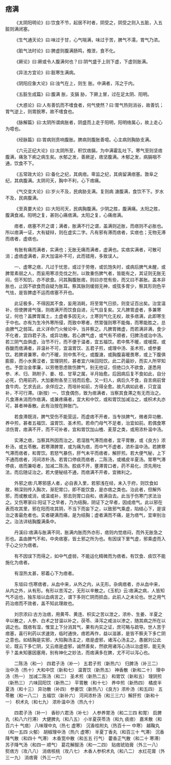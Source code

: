 ## 痞满


&emsp;&emsp;《太阴阳明论》曰∶饮食不节，起居不时者，阴受之，阴受之则入五脏，入五脏则满闭塞。

&emsp;&emsp;《生气通天论》曰∶味过于甘，心气喘满，味过于苦，脾气不濡，胃气乃浓。

&emsp;&emsp;《脏气法时论》曰∶脾虚则腹满肠鸣，飧泄，食不化。

&emsp;&emsp;《厥论》曰∶厥或令人腹满何也？曰∶阴气盛于上则下虚，下虚则胀满。

&emsp;&emsp;《异法方宜论》曰∶脏寒生满病。

&emsp;&emsp;《阴阳应象大论》曰∶浊气在上，则生 胀。中满者，泻之于内。

&emsp;&emsp;《五脏生成篇》曰∶腹满 胀，支膈 胁，下厥上冒，过在足太阴、阳明。

&emsp;&emsp;《大惑论》曰∶人有善饥而不嗜食者，何气使然？曰∶胃气热则消谷，故善饥；胃气逆上，则胃脘寒，故不嗜食也。

&emsp;&emsp;《脉解篇》曰∶太阴所谓病胀者，阴盛而上走于阳明，阳明络属心，故上走心为噫也。

&emsp;&emsp;《经脉篇》曰∶胃病则贲响腹胀。脾病则腹胀善噫。心主病则胸胁支满。

&emsp;&emsp;《六元正纪大论》曰∶太阴所至，积饮痞膈，为中满霍乱吐下。寒气至则坚痞腹满，痛急下痢之病生矣。水郁之发，善厥逆，痞坚腹满。木郁之发，病膈咽不通，饮食不下。

&emsp;&emsp;《五常政大论》曰∶备化之纪，其病痞。卑监之纪，其病留满痞塞。敦阜之纪，其病腹满。太阴司天，胸中不利，心下痞痛。

&emsp;&emsp;《气交变大论》曰∶岁火不及，民病胁支满。复则病 溏腹满，食饮不下。岁水不及，民病腹满。

&emsp;&emsp;《至真要大论》曰∶大阳司天，民病胸腹满。少阴之胜，腹满痛。太阳之胜，腹满食减。阳明之复，甚则心痛痞满。太阳之复，心痛痞满。

&emsp;&emsp;痞者，痞塞不开之谓；满者，胀满不行之谓，盖满则近胀，而痞则不必胀也。所以痞满一证，大有疑辩，则在虚实二字。凡有邪有滞而痞者，实痞也；无物无滞而痞者，虚痞也。

&emsp;&emsp;有胀有痛而满者，实满也；无胀无痛而满者，虚满也。实痞实满者，可散可消；虚痞虚满者，非大加温补不可，此而错用，多致误人。

&emsp;&emsp;一、虚寒之痞，凡过于忧思，或过于劳倦，或饥饱失时，或病后脾气未醒，或脾胃素弱之人，而妄用寒凉克伐之剂，以致重伤脾气者，皆能有之，其证则无胀无闷，但不知饥，亦不欲食。问其胸腹胀痞，则曰亦觉有些，而又曰不甚胀。盖本非胀也，止因不欲食而自疑为胀耳。察其脉则缓弱无神，或弦多胃少，察其形则色平气怯，是皆脾虚不运而痞塞不开也。

&emsp;&emsp;此证极多，不得因其不食，妄用消耗，将至胃气日损，则变证百出矣。治宜温补，但使脾肾气强，则痞满开而饮食自进，元气自复矣。又凡脾胃虚者，多兼寒证，何也？盖脾胃属土，土虚者多因无火，土寒则气化无权，故多痞满，此即寒生于中也。亦有为生冷外寒所侵，而致中寒者，然胃强则寒不能侮，而寒能胜之，总由脾气之弱耳。此义详命门火候论中，当并察之。凡脾胃微虚，而若满非满，食少不化者，宜四君子汤，或异功散。若心脾气虚，或气有不顺者，归脾汤或治中汤。若三阴气血俱虚，治节不行，而不便于温者，宜五福饮。若中焦不暖，或嗳腐，或吞酸而痞满者，非温补不可，宜温胃饮、五君子煎，或理中汤、圣术煎，或参姜饮。若脾肾兼寒，命门不暖，则中焦不化，或腹溏，或胸腹喜暖畏寒，或上下腹俱膨膨，而小水黄涩者，宜理阴煎，甚者宜六味回阳饮。此二药最妙，而实人所罕知也。予尝治金孝廉，以劳倦思虑致伤脾气，别无他证，但绝口久不欲食，遂悉用参、术、归、熟附子、姜、桂、甘草之属，半月始愈。后因病后复不食如此，自分必死，仍用前药，大加姜附各至三钱而后愈。又一妇人，病后久不食，自言病前曾食牛肉，乞求去此，余佯应之，而培补如前，方得全愈。故凡病如此者，只宜温补，不可行滞。（新按）一、饮食偶伤，致为痞满者，当察其食滞之有无而治之。凡食滞未消而作痞满，或兼疼痛者，宜大和中饮，或和胃饮加减治之，或枳术丸亦可，甚者神香散。此有治按在肿胀门。

&emsp;&emsp;若食滞既消，脾气受伤不能营运，而虚痞不开者，当专扶脾气，微者异功散、养中煎，甚者五福饮、温胃饮、圣术煎。若命门母气不足者，治宜如前。若偶食寒凉伤胃，痞满不开，而不可补者，宜和胃饮加山楂、麦芽之类，或用浓朴温中汤。

&emsp;&emsp;实滞之痞，当察其所因而治之。若湿胜气滞而痞者，宜平胃散，或《良方》浓朴汤，或五苓散。若寒滞脾胃，或为痛为痞，而中气不虚者，浓朴温中汤。若脾寒气滞而痞者，和胃饮。若怒气暴伤，肝气未平而痞者，解肝煎。若大便气秘，上下不通而痞者，河间浓朴汤。若胃口停痰而痞者，二陈汤，或橘皮半夏汤。胃寒气滞停痰，痞而兼呕者，加减二陈汤。胶痰不开，壅滞胃口者，药不易化，须先用吐法，而后随证治之。若大便秘结不通，而痞满不开者，宜微利之。

&emsp;&emsp;外邪之痞∶凡寒邪感人者，必自表入里，若邪浅在经，未入于府，则饮食如故，稍深则传入胸次，渐犯胃口，即不能饮食，是亦痞之类也。治此者，但解外邪，而或散或消，或温或补，邪去则胃口自和，痞满自去。此当于伤寒门求法治之。又伤寒家曰∶阳证下之早者，乃为结胸，阴证下之早者，因成痞气。此以邪在表而攻其里，邪在阳而攻其阴，不当下而妄下之，以致邪气乘虚，陷结心下，是误治之害最危者也。实者硬满而痛，是为结胸；虚者满而不痛，是为痞气，宜审别治之。治法详结胸腹满条中。

&emsp;&emsp;丹溪曰∶痞满与胀满不同，胀满内胀而外亦形，痞则内觉痞闷，而外无胀急之形也。盖由脾气不和，中央痞塞，皆土邪之所为也。有因误下里气虚，邪乘虚而入于心之分为痞者。

&emsp;&emsp;有不因误下而得之，如中气虚弱，不能运化精微而为痞者。有饮食、痰饮不能施化为痞者。

&emsp;&emsp;有湿热太甚，邪着心下为痞者。

&emsp;&emsp;东垣曰∶伤寒痞者，从血中来，从外之内，从无形。杂病痞者，亦从血中来，从内之外，从有形。有形以苦泻之，无形以辛散之。《玉机》云∶痞满之病，人皆知气不运也，独东垣以血病言之，谓下多则亡阴而损血，此前人之未论也。世之用气药治痞而不效者，盖不知此理故也。

&emsp;&emsp;刘宗浓曰∶古方治痞，用黄芩、黄连、枳实之苦以泄之，浓朴、生姜、半夏之辛以散之，人参、白术之甘温以补之，茯苓、泽泻之咸淡以渗之，随其病之所在以调之也。既痞有湿，惟宜上下分消其气，果有内实之证，庶可略与疏导。世人苦于痞塞，喜行利药以求速效，临时通快，痞若再作，益以滋甚，是皆不察夫下多亡阴之意也。如结胸是实邪，大陷胸汤主之，痞是虚邪，诸泻心汤主之。愚据刘公此论，既云下多亡阴，又云痞是虚邪，诚然善矣，然欲用诸泻心汤以治虚邪，能无失乎？盖未知塞因塞用，别有神化之妙法，而痞满多在脾，尤不可以泻心也。

&emsp;&emsp;二陈汤（和一） 四君子汤（补一） 五君子煎（新热六） 归脾汤（补三二） 治中汤（热十）大和中饮（新和七） 温胃饮（新热五） 神香散（新和二十） 理中汤（热一） 加减二陈汤（和二） 圣术煎（新热二五） 和胃饮（新和五） 理阴煎（新热三） 六味回阳饮（新热二） 平胃散（和十七） 养中煎（新热四） 橘皮半夏汤（和十三） 异功散（补四） 参姜饮（新热八）《良方》浓朴汤（和五四） 五苓散（和一八二） 五福饮（新补六） 河间浓朴汤（和三三六）解肝煎（新和十一） 枳术丸（和七九） 浓朴温中汤（热九十）

&emsp;&emsp;四君子汤（补一） 香砂六君汤（补七） 人参养胃汤（和二三四 和胃） 启脾丸（和八六行滞） 大健脾丸（和八五） 小半夏茯苓汤（和九 痰痞） 嘉禾散（和百六十 气痞） 八味理中丸（热七 虚寒） 沉香桂附丸（热百十一 中寒） 越鞠丸（和一五四 火郁） 胡椒理中汤（热六 虚寒） 半夏丁香丸（和百三十 气滞） 沉香降气散（和四十 气滞） 木香宽中散（和五五 行气） 藿香正气散（和二十 寒滞） 苏子降气汤（和四一 顺气） 葛花解酲汤（和一二四） 贴痞琥珀膏（外三一八） 熨痞方（攻八八） 消痞核桃（攻八七） 木香人参枳术丸（和八二） 水红花膏（外三一九） 消痞膏（外三一六）

